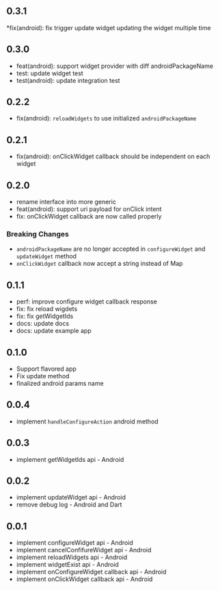 ## 0.3.1
*fix(android): fix trigger update widget updating the widget multiple time

## 0.3.0
* feat(android): support widget provider with diff androidPackageName
* test: update widget test
* test(android): update integration test

## 0.2.2

* fix(android): `reloadWidgets` to use initialized `androidPackageName`

## 0.2.1

* fix(android): onClickWidget callback should be independent on each widget

## 0.2.0

* rename interface into more generic
* feat(android): support uri payload for onClick intent
* fix: onClickWidget callback are now called properly

### Breaking Changes
- `androidPackageName` are no longer accepted in `configureWidget` and `updateWidget` method
- `onClickWidget` callback now accept a string instead of Map

## 0.1.1

* perf: improve configure widget callback response
* fix: fix reload wigdets
* fix: fix getWidgetIds
* docs: update docs
* docs: update example app

## 0.1.0

* Support flavored app
* Fix update method
* finalized android params name

## 0.0.4

* implement `handleConfigureAction` android method

## 0.0.3

* implement getWidgetIds api - Android

## 0.0.2

* implement updateWidget api - Android
* remove debug log - Android and Dart

## 0.0.1

* implement configureWidget api - Android
* implement cancelConfifureWidget api - Android
* implement reloadWidgets api - Android
* implement widgetExist api - Android
* implement onConfigureWidget callback api - Android
* implement onClickWidget callback api - Android
